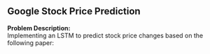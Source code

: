 ## Google Stock Price Prediction

**Problem Description:**<br>
Implementing an LSTM to predict stock price changes based on the following paper:
